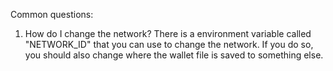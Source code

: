 Common questions:

1. How do I change the network?
There is a environment variable called "NETWORK_ID" that you can use to change the network. If you do so, you should also change where the wallet file is saved to something else.
